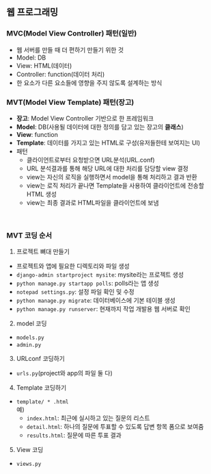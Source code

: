 ## 웹 프로그래밍

### MVC(Model View Controller) 패턴(일반)

- 웹 서버를 만들 때 더 편하기 만들기 위한 것
- Model: DB
- View: HTML(데이터)
- Controller: function(데이터 처리)
- 한 요소가 다른 요소들에 영향을 주지 않도록 설계하는 방식

### MVT(Model View Template) 패턴(장고)

- **장고**: Model View Controller 기반으로 한 프레임워크
- **Model**: DB(사용될 데이터에 대한 정의를 담고 있는 장고의 **클래스**)
- **View**: function
- **Template**: 데이터를 가지고 있는 HTML로 구성(유저들한테 보여지는 UI)
- 패턴
  - 클라이언트로부터 요청받으면 URL분석(URL.conf)
  - URL 분석결과를 통해 해당 URL에 대한 처리를 담당할 view 결정
  - view는 자신의 로직을 실행하면서 model을 통해 처리하고 결과 반환
  - view는 로직 처리가 끝나면 Template을 사용하여 클라이언트에 전송할 HTML 생성
  - view는 최종 결과로 HTML파일을 클라이언트에 보냄

<br>

### **MVT 코딩 순서**

1. 프로젝트 뼈대 만들기
  - 프로젝트와 앱에 필요한 디렉토리와 파일 생성
  - `django-admin startproject mysite`: mysite라는 프로젝트 생성
  - `python manage.py startapp polls`: polls라는 앱 생성
  - `notepad settings.py`: 설정 파일 확인 및 수정
  - `python manage.py migrate`: 데이터베이스에 기본 테이블 생성
  - `python manage.py runserver`: 현재까지 작업 개발용 웹 서버로 확인

2. model 코딩
  - `models.py`
  - `admin.py`

3. URLconf 코딩하기
  - `urls.py`(project와 app의 파일 둘 다)

4. Template 코딩하기
  - `template/ * .html`  
    예)
    - `index.html`: 최근에 실시하고 있는 질문의 리스트
    - `detail.html`: 하나의 질문에 투표할 수 있도록 답변 항목 폼으로 보여줌
    - `results.html`: 질문에 따른 투표 결과

5. View 코딩
  - `views.py`